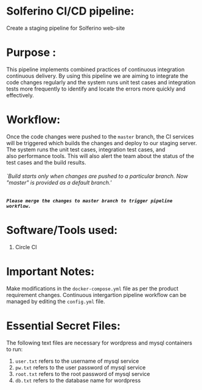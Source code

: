 # Solferino CI/CD pipeline:
Create a staging pipeline for Solferino web-site

# Purpose :
This pipeline implements combined practices of continuous integration continuous delivery. By using this pipeline we are aiming to integrate the code changes regularly and the system runs unit test cases and integration tests more frequently to identify and locate the errors more quickly and effectively.

# Workflow: 
Once the code changes were pushed to the `master` branch, the CI services will be triggered which builds the changes and deploy to our staging server. The system runs the unit test cases, integration test cases, and also performance tools. This will also alert the team about the status of the test cases and the build results.

###### `Build starts only when changes are pushed to a particular branch. Now "master" is provided as a default branch.' 
#####  `Please merge the changes to master branch to trigger pipeline workflow.`

# Software/Tools used:
 1) Circle CI

# Important Notes:
Make modifications in the `docker-compose.yml` file as per the product requirement changes.
Continuous intergartion pipeline workflow can be managed by editing the `config.yml` file.

# Essential Secret Files:
The following text files are necessary for wordpress and mysql containers to run:
1. `user.txt` refers to the username of mysql service
2. `pw.txt` refers to the user password of mysql service
3. `root.txt` refers to the root password of mysql service
4. `db.txt` refers to the database name for wordpress



 
